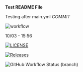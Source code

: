 **Test README File**

Testing after main.yml *COMMIT*

![workflow](https://github.com/usmaan786/sem/actions/workflows/main.yml/badge.svg)

10/03 - 15:56

[![LICENSE](https://img.shields.io/github/license/usmaan786/sem.svg?style=flat-square)](https://github.com/<github-username>/sem/blob/master/LICENSE)

[![Releases](https://img.shields.io/github/release/usmaan786/sem/all.svg?style=flat-square)](https://github.com/<github-username>/sem/releases)

![GitHub Workflow Status (branch)](https://img.shields.io/github/workflow/status/usmaan786/sem/A%20workflow%20for%20my%20Hello%20World%20App)
